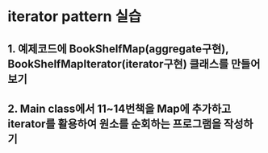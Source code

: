 # iterator pattern 실습 
## 1. 예제코드에 BookShelfMap(aggregate구현), BookShelfMapIterator(iterator구현) 클래스를 만들어 보기
## 2. Main class에서 11~14번책을 Map에 추가하고 iterator를 활용하여 원소를 순회하는 프로그램을 작성하기
